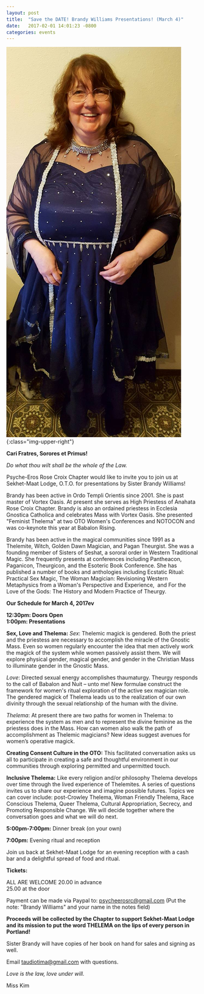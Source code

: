 ```yaml
---
layout: post
title:  "Save the DATE! Brandy Williams Presentations! (March 4)"
date:   2017-02-01 14:01:23 -0800
categories: events
---
```


![Photo of Brandy](/assets/images/2017-02-01-Brandy.jpg){:class="img-upper-right"}

**Cari Fratres, Sorores et Primus!**

*Do what thou wilt shall be the whole of the Law.*

Psyche-Eros Rose Croix Chapter would like to invite you to join us at Sekhet-Maat Lodge, O.T.O. for presentations by Sister Brandy Williams! 

Brandy has been active in Ordo Templi Orientis since 2001. She is past master of Vortex Oasis. At present she serves as High Priestess of Anahata Rose Croix Chapter. Brandy is also an ordained priestess in Ecclesia Gnostica Catholica and celebrates Mass with Vortex Oasis. She presented "Feminist Thelema" at two OTO Women's Conferences and NOTOCON and was co-keynote this year at Babalon Rising. 

Brandy has been active in the magical communities since 1991 as a Thelemite, Witch, Golden Dawn Magician, and Pagan Theurgist. She was a founding member of Sisters of Seshat, a sororal order in Western Traditional Magic. She frequently presents at conferences including Pantheacon, Paganicon, Theurgicon, and the Esoteric Book Conference. She has published a number of books and anthologies including Ecstatic Ritual: Practical Sex Magic, The Woman Magician: Revisioning Western Metaphysics from a Woman's Perspective and Experience,  and For the Love of the Gods: The History and Modern Practice of Theurgy.

**Our Schedule for March 4, 2017ev**  

**12:30pm: Doors Open**  
**1:00pm: Presentations**  

**Sex, Love and Thelema:** 
*Sex*: Thelemic magick is gendered. Both the priest and the priestess are necessary to accomplish the miracle of the Gnostic Mass. Even so women regularly encounter the idea that men actively work the magick of the system while women passively assist them. We will explore physical gender, magical gender, and gender in the Christian Mass to illuminate gender in the Gnostic Mass.

*Love*: Directed sexual energy accomplishes thaumaturgy. Theurgy responds to the call of Babalon and Nuit – unto me! New formulae construct the framework for women's ritual exploration of the active sex magician role. The gendered magick of Thelema leads us to the realization of our own divinity through the sexual relationship of the human with the divine. 

*Thelema*: At present there are two paths for women in Thelema: to experience the system as men and to represent the divine feminine as the priestess does in the Mass. How can women also walk the path of accomplishment as Thelemic magicians? New ideas suggest avenues for women’s operative magick.

**Creating Consent Culture in the OTO:** This facilitated conversation asks us all to participate in creating a safe and thoughtful environment in our communities through exploring permitted and unpermitted touch.

**Inclusive Thelema:** Like every religion and/or philosophy Thelema develops over time through the lived experience of Thelemites. A series of questions invites us to share our experience and imagine possible futures. Topics we can cover include: post-Crowley Thelema, Woman Friendly Thelema, Race Conscious Thelema, Queer Thelema, Cultural Appropriation, Secrecy, and Promoting Responsible Change. We will decide together where the conversation goes and what we will do next.

**5:00pm-7:00pm:** Dinner break (on your own)

**7:00pm:** Evening ritual and reception

Join us back at Sekhet-Maat Lodge for an evening reception with a cash bar and a delightful spread of food and ritual.

**Tickets:**

ALL ARE WELCOME
20.00 in advance  
25.00 at the door  

Payment can be made via Paypal to: <psycheerosrc@gmail.com> (Put the note: "Brandy Williams" and your name in the notes field)

**Proceeds will be collected by the Chapter to support Sekhet-Maat Lodge and its mission to put the word THELEMA on the lips of every person in Portland!**

Sister Brandy will have copies of her book on hand for sales and signing as well.

Email <taudiotima@gmail.com> with questions. 

*Love is the law, love under will.*

Miss Kim
